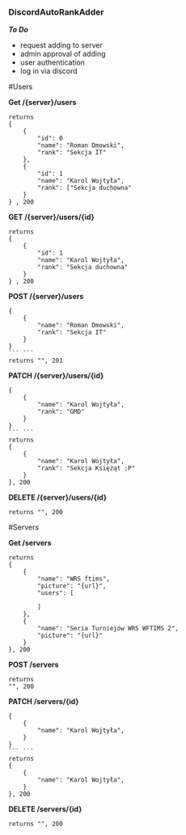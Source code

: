### DiscordAutoRankAdder

***To Do***
- request adding to server
- admin approval of adding
- user authentication
- log in via discord


#Users


**Get /{server}/users**
```
returns
{
    {
        "id": 0
        "name": "Roman Dmowski",
        "rank": "Sekcja IT"
    },
    {
        "id": 1
        "name": "Karol Wojtyła",
        "rank": ["Sekcja duchowna"
    }
} , 200
```
**GET /{server}/users/{id}**
```
returns
{
    {
        "id": 1
        "name": "Karol Wojtyła",
        "rank": "Sekcja duchowna"
    }
} , 200
```
**POST /{server}/users**
```
{
    {
        "name": "Roman Dmowski",
        "rank": "Sekcja IT"
    }
}
``` ```
returns "", 201
```
**PATCH /{server}/users/{id}**
```
{
    {
        "name": "Karol Wojtyła",
        "rank": "GMD"
    }
}
``` ```
returns
{
    {
        "name": "Karol Wojtyła",
        "rank": "Sekcja Księżąt ;P"
    }
}, 200
```
**DELETE /{server}/users/{id}**
```
returns "", 200
```


#Servers


**Get /servers**
```
returns
{
    {
        "name": "WRS ftims",
        "picture": "{url}",
        "users": [
            
        ]
    },
    {
        "name": "Seria Turniejów WRS WFTIMS 2",
        "picture": "{url}"
    }
}, 200
```

**POST /servers**
```
returns
"", 200
```

**PATCH /servers/{id}**
```
{
    {
        "name": "Karol Wojtyła",
    }
}
``` ```
returns
{
    {
        "name": "Karol Wojtyła",
    }
}, 200
```
**DELETE /servers/{id}**
```
returns "", 200
```
